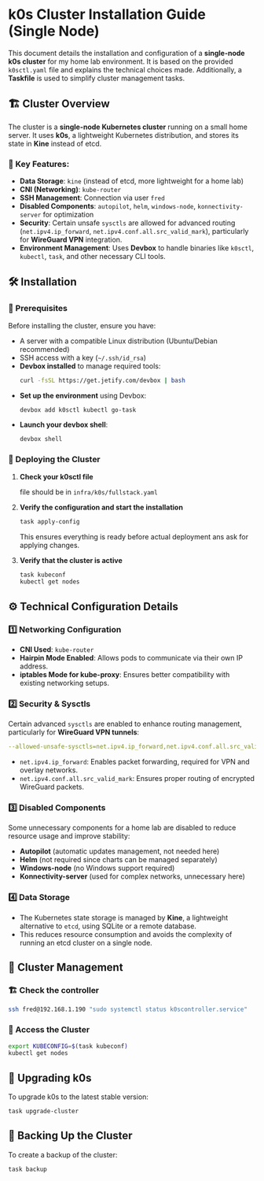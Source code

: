 # k0s Cluster Installation Guide (Single Node)

This document details the installation and configuration of a **single-node k0s cluster** for my home lab environment. It is based on the provided `k0sctl.yaml` file and explains the technical choices made. Additionally, a **Taskfile** is used to simplify cluster management tasks.

## 🏗️ Cluster Overview

The cluster is a **single-node Kubernetes cluster** running on a small home server. It uses **k0s**, a lightweight Kubernetes distribution, and stores its state in **Kine** instead of etcd.

### 🔹 Key Features:
- **Data Storage**: `kine` (instead of etcd, more lightweight for a home lab)
- **CNI (Networking)**: `kube-router`
- **SSH Management**: Connection via user `fred`
- **Disabled Components**: `autopilot`, `helm`, `windows-node`, `konnectivity-server` for optimization
- **Security**: Certain unsafe `sysctls` are allowed for advanced routing (`net.ipv4.ip_forward`, `net.ipv4.conf.all.src_valid_mark`), particularly for **WireGuard VPN** integration.
- **Environment Management**: Uses **Devbox** to handle binaries like `k0sctl`, `kubectl`, `task`, and other necessary CLI tools.

## 🛠️ Installation

### 📌 Prerequisites
Before installing the cluster, ensure you have:
- A server with a compatible Linux distribution (Ubuntu/Debian recommended)
- SSH access with a key (`~/.ssh/id_rsa`)
- **Devbox installed** to manage required tools:
  ```sh
  curl -fsSL https://get.jetify.com/devbox | bash
  ```
- **Set up the environment** using Devbox:
  ```sh
  devbox add k0sctl kubectl go-task
  ```
- **Launch your devbox shell**:
  ```sh
  devbox shell
  ```

### 🚀 Deploying the Cluster

1. **Check your k0sctl file**

   file should be in `infra/k0s/fullstack.yaml`

2. **Verify the configuration and start the installation**
   ```sh
   task apply-config
   ```
   This ensures everything is ready before actual deployment ans ask for applying changes.

3. **Verify that the cluster is active**
   ```sh
   task kubeconf
   kubectl get nodes
   ```

## ⚙️ Technical Configuration Details

### 1️⃣ Networking Configuration
- **CNI Used**: `kube-router`
- **Hairpin Mode Enabled**: Allows pods to communicate via their own IP address.
- **iptables Mode for kube-proxy**: Ensures better compatibility with existing networking setups.

### 2️⃣ Security & Sysctls
Certain advanced `sysctls` are enabled to enhance routing management, particularly for **WireGuard VPN tunnels**:
```yaml
--allowed-unsafe-sysctls=net.ipv4.ip_forward,net.ipv4.conf.all.src_valid_mark
```
- `net.ipv4.ip_forward`: Enables packet forwarding, required for VPN and overlay networks.
- `net.ipv4.conf.all.src_valid_mark`: Ensures proper routing of encrypted WireGuard packets.

### 3️⃣ Disabled Components
Some unnecessary components for a home lab are disabled to reduce resource usage and improve stability:
- **Autopilot** (automatic updates management, not needed here)
- **Helm** (not required since charts can be managed separately)
- **Windows-node** (no Windows support required)
- **Konnectivity-server** (used for complex networks, unnecessary here)

### 4️⃣ Data Storage
- The Kubernetes state storage is managed by **Kine**, a lightweight alternative to `etcd`, using SQLite or a remote database.
- This reduces resource consumption and avoids the complexity of running an etcd cluster on a single node.

## 🔄 Cluster Management

### 🏗️ Check the controller
```sh
ssh fred@192.168.1.190 "sudo systemctl status k0scontroller.service"
```

### 🚀 Access the Cluster
```sh
export KUBECONFIG=$(task kubeconf)
kubectl get nodes
```

## 🔧 Upgrading k0s
To upgrade k0s to the latest stable version:
```sh
task upgrade-cluster
```

## 🔄 Backing Up the Cluster
To create a backup of the cluster:
```sh
task backup
```



